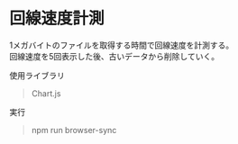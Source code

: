 # 回線速度計測

1メガバイトのファイルを取得する時間で回線速度を計測する。  
回線速度を5回表示した後、古いデータから削除していく。

使用ライブラリ
> Chart.js

実行
> npm run browser-sync